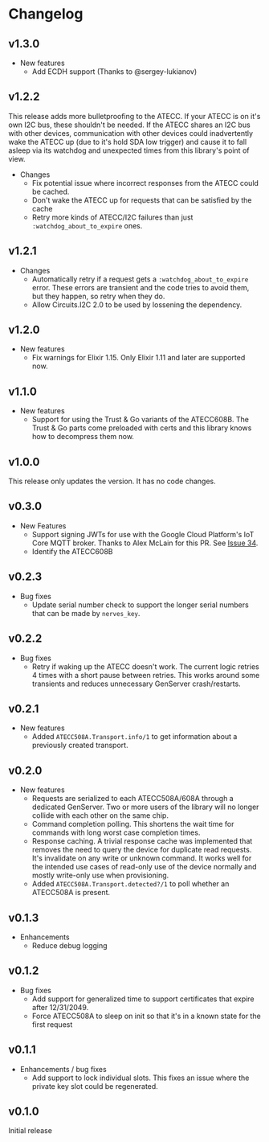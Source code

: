 # Changelog

## v1.3.0

* New features
  * Add ECDH support (Thanks to @sergey-lukianov)

## v1.2.2

This release adds more bulletproofing to the ATECC. If your ATECC is on it's own
I2C bus, these shouldn't be needed. If the ATECC shares an I2C bus with other
devices, communication with other devices could inadvertently wake the ATECC up
(due to it's hold SDA low trigger) and cause it to fall asleep via its watchdog
and unexpected times from this library's point of view.

* Changes
  * Fix potential issue where incorrect responses from the ATECC could be cached.
  * Don't wake the ATECC up for requests that can be satisfied by the cache
  * Retry more kinds of ATECC/I2C failures than just `:watchdog_about_to_expire` ones.

## v1.2.1

* Changes
  * Automatically retry if a request gets a `:watchdog_about_to_expire` error.
    These errors are transient and the code tries to avoid them, but they
    happen, so retry when they do.
  * Allow Circuits.I2C 2.0 to be used by lossening the dependency.

## v1.2.0

* New features
  * Fix warnings for Elixir 1.15. Only Elixir 1.11 and later are supported now.

## v1.1.0

* New features
  * Support for using the Trust & Go variants of the ATECC608B. The Trust & Go
    parts come preloaded with certs and this library knows how to decompress
    them now.

## v1.0.0

This release only updates the version. It has no code changes.

## v0.3.0

* New Features
  * Support signing JWTs for use with the Google Cloud
    Platform's IoT Core MQTT broker. Thanks to Alex McLain for this PR. See
    [Issue 34](https://github.com/nerves-hub/atecc508a/pull/34).
  * Identify the ATECC608B

## v0.2.3

* Bug fixes
  * Update serial number check to support the longer serial numbers that can be
    made by `nerves_key`.

## v0.2.2

* Bug fixes
  * Retry if waking up the ATECC doesn't work. The current logic retries 4 times
    with a short pause between retries. This works around some transients and
    reduces unnecessary GenServer crash/restarts.

## v0.2.1

* New features
  * Added `ATECC508A.Transport.info/1` to get information about a previously
    created transport.

## v0.2.0

* New features
  * Requests are serialized to each ATECC508A/608A through a dedicated
    GenServer. Two or more users of the library will no longer collide with each
    other on the same chip.
  * Command completion polling. This shortens the wait time for commands with
    long worst case completion times.
  * Response caching. A trivial response cache was implemented that removes the
    need to query the device for duplicate read requests. It's invalidate on any
    write or unknown command. It works well for the intended use cases of
    read-only use of the device normally and mostly write-only use when
    provisioning.
  * Added `ATECC508A.Transport.detected?/1` to poll whether an ATECC508A is
    present.

## v0.1.3

* Enhancements
  * Reduce debug logging

## v0.1.2

* Bug fixes
  * Add support for generalized time to support certificates that expire after
    12/31/2049.
  * Force ATECC508A to sleep on init so that it's in a known state for the first
    request

## v0.1.1

* Enhancements / bug fixes
  * Add support to lock individual slots. This fixes an issue where the private
    key slot could be regenerated.

## v0.1.0

Initial release
